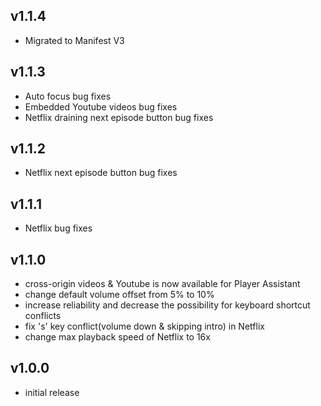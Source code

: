 ## v1.1.4
+ Migrated to Manifest V3
## v1.1.3
+ Auto focus bug fixes
+ Embedded Youtube videos bug fixes
+ Netflix draining next episode button bug fixes
## v1.1.2
+ Netflix next episode button bug fixes
## v1.1.1
+ Netflix bug fixes
## v1.1.0
+ cross-origin videos & Youtube is now available for Player Assistant
+ change default volume offset from 5% to 10%
+ increase reliability and decrease the possibility for keyboard shortcut conflicts
+ fix 's' key conflict(volume down & skipping intro) in Netflix
+ change max playback speed of Netflix to 16x
## v1.0.0
+ initial release
